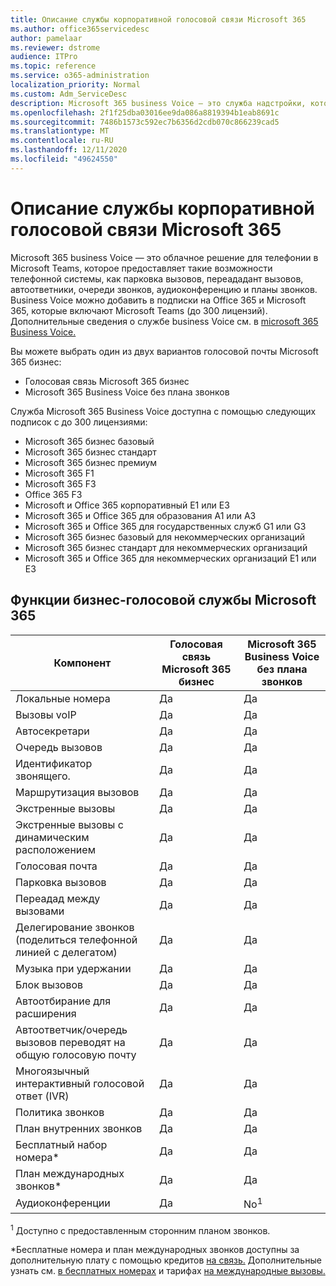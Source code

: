 ```yaml
---
title: Описание службы корпоративной голосовой связи Microsoft 365
ms.author: office365servicedesc
author: pamelaar
ms.reviewer: dstrome
audience: ITPro
ms.topic: reference
ms.service: o365-administration
localization_priority: Normal
ms.custom: Adm_ServiceDesc
description: Microsoft 365 business Voice — это служба надстройки, которая позволяет использовать Microsoft Teams для телефонных звонков. Это объединяет телефонную систему, план внутренних звонков, SMS и аудиоконференцию.
ms.openlocfilehash: 2f1f25dba03016ee9da086a8819394b1eab8691c
ms.sourcegitcommit: 7486b1573c592ec7b6356d2cdb070c866239cad5
ms.translationtype: MT
ms.contentlocale: ru-RU
ms.lasthandoff: 12/11/2020
ms.locfileid: "49624550"
---
```

# <a name="microsoft-365-business-voice-service-description"></a>Описание службы корпоративной голосовой связи Microsoft 365

Microsoft 365 business Voice — это облачное решение для телефонии в Microsoft Teams, которое предоставляет такие возможности телефонной системы, как парковка вызовов, переададант вызовов, автоответники, очереди звонков, аудиоконференцию и планы звонков. Business Voice можно добавить в подписки на Office 365 и Microsoft 365, которые включают Microsoft Teams (до 300 лицензий). Дополнительные сведения о службе business Voice см. в [microsoft 365 Business Voice.](https://docs.microsoft.com/MicrosoftTeams/business-voice/whats-business-voice)

Вы можете выбрать один из двух вариантов голосовой почты Microsoft 365 бизнес:

- Голосовая связь Microsoft 365 бизнес
- Microsoft 365 Business Voice без плана звонков

Служба Microsoft 365 Business Voice доступна с помощью следующих подписок с до 300 лицензиями:

- Microsoft 365 бизнес базовый
- Microsoft 365 бизнес стандарт
- Microsoft 365 бизнес премиум
- Microsoft 365 F1
- Microsoft 365 F3
- Office 365 F3
- Microsoft и Office 365 корпоративный E1 или E3
- Microsoft 365 и Office 365 для образования A1 или A3
- Microsoft 365 и Office 365 для государственных служб G1 или G3
- Microsoft 365 бизнес базовый для некоммерческих организаций
- Microsoft 365 бизнес стандарт для некоммерческих организаций
- Microsoft 365 и Office 365 для некоммерческих организаций E1 или E3

## <a name="microsoft-365-business-voice-features"></a>Функции бизнес-голосовой службы Microsoft 365

| Компонент | Голосовая связь Microsoft 365 бизнес | Microsoft 365 Business Voice без плана звонков |
|--------------------------------------------------------|----------------------------------|-------------------------------------------------------|
| Локальные номера                                          | Да                              | Да                                                   |
| Вызовы voIP                                           | Да                              | Да                                                   |
| Автосекретари                                        | Да                              | Да                                                   |
| Очередь вызовов                                             | Да                              | Да                                                   |
| Идентификатор звонящего.                                              | Да                              | Да                                                   |
| Маршрутизация вызовов                                           | Да                              | Да                                                   |
| Экстренные вызовы                                      | Да                              | Да                                                   |
| Экстренные вызовы с динамическим расположением                | Да                              | Да                                                   |
| Голосовая почта                                             | Да                              | Да                                                   |
| Парковка вызовов                                              | Да                              | Да                                                   |
| Переадад между вызовами                                        | Да                              | Да                                                   |
| Делегирование звонков (поделиться телефонной линией с делегатом)   | Да                              | Да                                                   |
| Музыка при удержании                                          | Да                              | Да                                                   |
| Блок вызовов                                             | Да                              | Да                                                   |
| Автоотбирание для расширения                       | Да                              | Да                                                   |
| Автоответчик/очередь вызовов переводят на общую голосовую почту | Да                              | Да                                                   |
| Многоязычный интерактивный голосовой ответ (IVR)          | Да                              | Да                                                   |
| Политика звонков                                         | Да                              | Да                                                   |
| План внутренних звонков                                  | Да                              | Да                                                    |
| Бесплатный набор номера\*                                    | Да                              | Да                                                    |
| План международных звонков\*                           | Да                              | Да                                                    |
| Аудиоконференции                                     | Да                              | No<sup>1</sup>                                                   |

<sup>1</sup> Доступно с предоставленным сторонним планом звонков.

\*Бесплатные номера и план международных звонков доступны за дополнительную плату с помощью кредитов [на связь.](https://docs.microsoft.com/microsoftteams/what-are-communications-credits) Дополнительные узнать см. [в бесплатных номерах](https://docs.microsoft.com/microsoftteams/toll-free-dialing-limitations-and-restrictions) и тарифах [на международные вызовы.](https://www.microsoft.com/microsoft-365/microsoft-teams/voice-calling?rtc=1#ow-download-rates)
